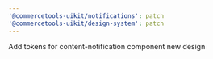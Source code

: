 ```yaml
---
'@commercetools-uikit/notifications': patch
'@commercetools-uikit/design-system': patch
---
```


Add tokens for content-notification component new design
